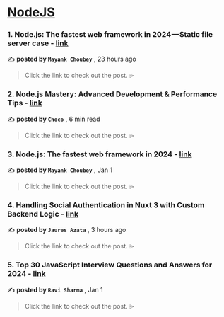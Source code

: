 
<h1><a href=https://medium.com/tag/nodejs/recommended target="_blank" rel="noopener noreferrer">NodeJS</a></h1>
<h3>1. Node.js: The fastest web framework in 2024 — Static file server case - <a href=https://medium.com/deno-the-complete-reference/node-js-the-fastest-web-framework-in-2024-static-file-server-case-9659c473b5ac?source=tag_recommended_feed---------0-84----------nodejs----------7efd1b6e_864f_4989_81eb_9ab4a69c42d7------- target="_blank" rel="noopener noreferrer">link</a></h3>

✍️ **posted by `Mayank Choubey`** <date> , 23 hours ago</date>

<blockquote>Click the link to check out the post. ⌲</blockquote>

<h3>2. Node.js Mastery: Advanced Development & Performance Tips - <a href=https://medium.com/@Choco23/node-js-mastery-advanced-development-performance-tips-da07355c1e8a?source=tag_recommended_feed---------1-107----------nodejs----------7efd1b6e_864f_4989_81eb_9ab4a69c42d7------- target="_blank" rel="noopener noreferrer">link</a></h3>

✍️ **posted by `Choco`** <date> , 6 min read</date>

<blockquote>Click the link to check out the post. ⌲</blockquote>

<h3>3. Node.js: The fastest web framework in 2024 - <a href=https://medium.com/deno-the-complete-reference/node-js-the-fastest-web-framework-in-2024-fa11e513fa75?source=tag_recommended_feed---------2-85----------nodejs----------7efd1b6e_864f_4989_81eb_9ab4a69c42d7------- target="_blank" rel="noopener noreferrer">link</a></h3>

✍️ **posted by `Mayank Choubey`** <date> , Jan 1</date>

<blockquote>Click the link to check out the post. ⌲</blockquote>

<h3>4. Handling Social Authentication in Nuxt 3 with Custom Backend Logic - <a href=https://medium.com/@jauresazata/handling-social-authentication-in-nuxt-3-with-custom-backend-logic-cf09a74be32a?source=tag_recommended_feed---------3-84----------nodejs----------7efd1b6e_864f_4989_81eb_9ab4a69c42d7------- target="_blank" rel="noopener noreferrer">link</a></h3>

✍️ **posted by `Jaures Azata`** <date> , 3 hours ago</date>

<blockquote>Click the link to check out the post. ⌲</blockquote>

<h3>5. Top 30 JavaScript Interview Questions and Answers for 2024 - <a href=https://medium.com/@javascriptcentric/top-30-javascript-interview-questions-and-answers-for-2024-7f1e2d1d0638?source=tag_recommended_feed---------4-107----------nodejs----------7efd1b6e_864f_4989_81eb_9ab4a69c42d7------- target="_blank" rel="noopener noreferrer">link</a></h3>

✍️ **posted by `Ravi Sharma`** <date> , Jan 1</date>

<blockquote>Click the link to check out the post. ⌲</blockquote>

